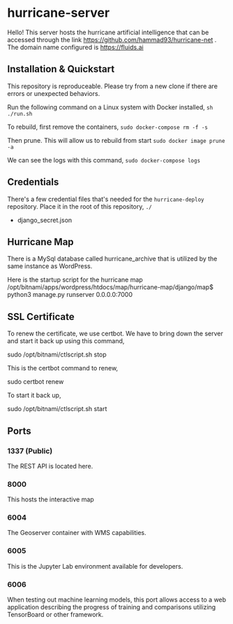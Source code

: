 # hurricane-server
Hello! This server hosts the hurricane artificial intelligence that can be accessed through the
link https://github.com/hammad93/hurricane-net . The domain name configured is https://fluids.ai

## Installation & Quickstart
This repository is reproduceable. Please try from a new clone if there are errors or unexpected behaviors.

Run the following command on a Linux system with Docker installed,
`sh ./run.sh`

To rebuild, first remove the containers,
`sudo docker-compose rm -f -s`

Then prune. This will allow us to rebuild from start
`sudo docker image prune -a`

We can see the logs with this command,
`sudo docker-compose logs`

## Credentials

There's a few credential files that's needed for the `hurricane-deploy` repository. Place it in the root of this repository, `./`

 - django_secret.json

Hurricane Map
-------------
There is a MySql database called hurricane_archive that is utilized by the same instance 
as WordPress.

Here is the startup script for the hurricane map
/opt/bitnami/apps/wordpress/htdocs/map/hurricane-map/django/map$ python3 manage.py runserver 0.0.0.0:7000

SSL Certificate
---------------
To renew the certificate, we use certbot. We have to bring down the server and start
it back up using this command,

sudo /opt/bitnami/ctlscript.sh stop

This is the certbot command to renew,

sudo certbot renew

To start it back up,

sudo /opt/bitnami/ctlscript.sh start
## Ports

### 1337 (Public)
The REST API is located here.

### 8000
This hosts the interactive map

### 6004
The Geoserver container with WMS capabilities.

### 6005
This is the Jupyter Lab environment available for developers.

### 6006
When testing out machine learning models, this port allows access to a web application describing the progress of training and comparisons utilizing TensorBoard or other framework.
